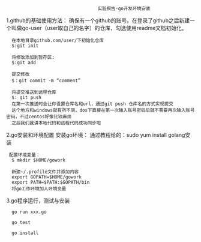                                       实验报告-go开发环境安装
  1.github的基础使用方法：
      确保有一个github的账号。在登录了github之后新建一个叫做go-user（user取自己的名字）的仓库，勾选使用readme文档初始化。
     
      在本地目录github.com/user/下初始化仓库
      $:git init
      
      将修改添加到暂存区:
      $:git add
      
      提交修改
      $：git commit -m “comment”
      
      将提交推送到远程仓库
      $: git push
      在第一次推送时会让你设置仓库名和url，通过git push 仓库名的方式实现提交
      这个地方和windows就有所不同，dos下直接在第一次输入账号密码后就不需要再次输入账号密码，不过centos好像比较麻烦
      之后我们就讲本地代码和远程代码成功同步啦
2.go安装和环境配置
     安装go环境：
     通过教程给的：sudo yum install golang安装
     
     配置环境变量：
      $ mkdir $HOME/gowork
      
      新建~/.profile文件并添加内容
      export GOPATH=$HOME/gowork
      export PATH=$PATH:$GOPATH/bin
      将go工作环境加入环境变量
      
 3.go程序运行，测试与安装
 
      go run xxx.go
      
      go test
      
      go install
